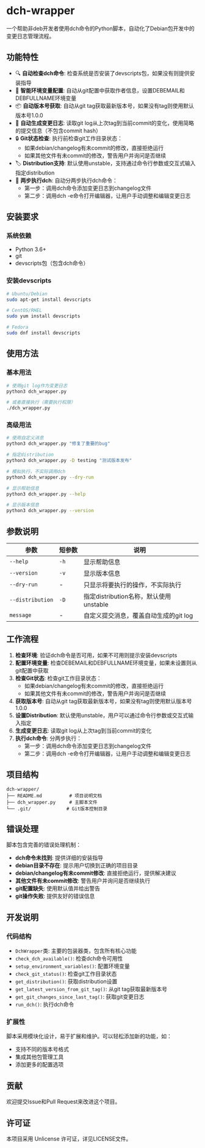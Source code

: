 # dch-wrapper

一个帮助非deb开发者使用dch命令的Python脚本，自动化了Debian包开发中的变更日志管理流程。

## 功能特性

- 🔍 **自动检查dch命令**: 检查系统是否安装了devscripts包，如果没有则提供安装指导
- 📧 **智能环境变量配置**: 自动从git配置中获取作者信息，设置DEBEMAIL和DEBFULLNAME环境变量
- 📦 **自动版本号获取**: 自动从git tag获取最新版本号，如果没有tag则使用默认版本号1.0.0
- 📝 **自动生成变更日志**: 读取git log从上次tag到当前commit的变化，使用简略的提交信息（不包含commit hash）
- 🔒 **Git状态检查**: 执行前检查git工作目录状态：
  - 如果debian/changelog有未commit的修改，直接拒绝运行
  - 如果其他文件有未commit的修改，警告用户并询问是否继续
- 🏷️ **Distribution支持**: 默认使用unstable，支持通过命令行参数或交互式输入指定distribution
- 🚀 **两步执行dch**: 自动分两步执行dch命令：
  - 第一步：调用dch命令添加变更日志到changelog文件
  - 第二步：调用dch -e命令打开编辑器，让用户手动调整和编辑变更日志

## 安装要求

### 系统依赖
- Python 3.6+
- git
- devscripts包（包含dch命令）

### 安装devscripts
```bash
# Ubuntu/Debian
sudo apt-get install devscripts

# CentOS/RHEL
sudo yum install devscripts

# Fedora
sudo dnf install devscripts
```

## 使用方法

### 基本用法
```bash
# 使用git log作为变更日志
python3 dch_wrapper.py

# 或者直接执行（需要执行权限）
./dch_wrapper.py
```

### 高级用法
```bash
# 使用自定义消息
python3 dch_wrapper.py "修复了重要的bug"

# 指定distribution
python3 dch_wrapper.py -D testing "测试版本发布"

# 模拟执行，不实际调用dch
python3 dch_wrapper.py --dry-run

# 显示帮助信息
python3 dch_wrapper.py --help

# 显示版本信息
python3 dch_wrapper.py --version
```

## 参数说明

| 参数 | 短参数 | 说明 |
|------|--------|------|
| `--help` | `-h` | 显示帮助信息 |
| `--version` | `-v` | 显示版本信息 |
| `--dry-run` | - | 只显示将要执行的操作，不实际执行 |
| `--distribution` | `-D` | 指定distribution名称，默认使用unstable |
| `message` | - | 自定义提交消息，覆盖自动生成的git log |

## 工作流程

1. **检查环境**: 验证dch命令是否可用，如果不可用则提示安装devscripts
2. **配置环境变量**: 检查DEBEMAIL和DEBFULLNAME环境变量，如果未设置则从git配置中获取
3. **检查Git状态**: 检查git工作目录状态：
   - 如果debian/changelog有未commit的修改，直接拒绝运行
   - 如果其他文件有未commit的修改，警告用户并询问是否继续
4. **获取版本号**: 自动从git tag获取最新版本号，如果没有tag则使用默认版本号1.0.0
5. **设置Distribution**: 默认使用unstable，用户可以通过命令行参数或交互式输入指定
6. **生成变更日志**: 读取git log从上次tag到当前commit的变化
7. **执行dch命令**: 分两步执行：
   - 第一步：调用dch命令添加变更日志到changelog文件
   - 第二步：调用dch -e命令打开编辑器，让用户手动调整和编辑变更日志

## 项目结构

```
dch-wrapper/
├── README.md          # 项目说明文档
├── dch_wrapper.py     # 主脚本文件
└── .git/             # Git版本控制目录
```

## 错误处理

脚本包含完善的错误处理机制：

- **dch命令未找到**: 提供详细的安装指导
- **debian目录不存在**: 提示用户切换到正确的项目目录
- **debian/changelog有未commit修改**: 直接拒绝运行，提供解决建议
- **其他文件有未commit修改**: 警告用户并询问是否继续执行
- **git配置缺失**: 使用默认值并给出警告
- **git操作失败**: 提供友好的错误信息

## 开发说明

### 代码结构
- `DchWrapper`类: 主要的包装器类，包含所有核心功能
- `check_dch_available()`: 检查dch命令可用性
- `setup_environment_variables()`: 配置环境变量
- `check_git_status()`: 检查git工作目录状态
- `get_distribution()`: 获取distribution设置
- `get_latest_version_from_git_tag()`: 从git tag获取最新版本号
- `get_git_changes_since_last_tag()`: 获取git变更日志
- `run_dch()`: 执行dch命令

### 扩展性
脚本采用模块化设计，易于扩展和维护。可以轻松添加新的功能，如：
- 支持不同的版本号格式
- 集成其他包管理工具
- 添加更多的配置选项

## 贡献

欢迎提交Issue和Pull Request来改进这个项目。

## 许可证

本项目采用 Unlicense 许可证，详见LICENSE文件。